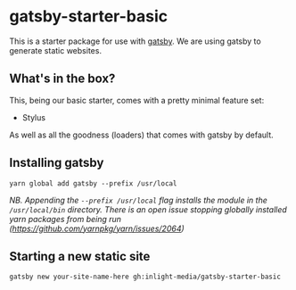 # gatsby-starter-basic
This is a starter package for use with [gatsby](https://github.com/gatsbyjs/gatsby). We are using gatsby to generate static websites. 

## What's in the box?
This, being our basic starter, comes with a pretty minimal feature set:
 - Stylus

As well as all the goodness (loaders) that comes with gatsby by default.

## Installing gatsby
```
yarn global add gatsby --prefix /usr/local
```
_NB. Appending the `--prefix /usr/local` flag installs the module in the `/usr/local/bin` directory. There is an open issue stopping globally installed yarn packages from being run (https://github.com/yarnpkg/yarn/issues/2064)_

## Starting a new static site
```
gatsby new your-site-name-here gh:inlight-media/gatsby-starter-basic
```
